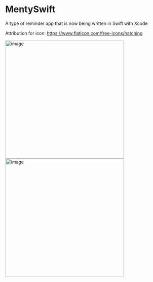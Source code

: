 # MentySwift
A type of reminder app that is now being written in Swift with Xcode


Attribution for icon:
https://www.flaticon.com/free-icons/hatching

<img width="373" alt="image" src="https://user-images.githubusercontent.com/99701277/236659565-acabe597-4a53-41b7-b334-c3d0deb06f70.png">

<img width="373" alt="image" src="https://user-images.githubusercontent.com/99701277/236659600-37fe663b-46e3-4185-9b0b-50b9a77eea0a.png">
